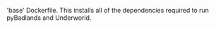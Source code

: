 'base' Dockerfile. This installs all of the dependencies required to run pyBadlands and Underworld.

